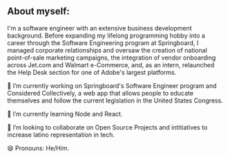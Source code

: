 ## About myself:

I'm a software engineer with an extensive business development background. Before expanding my lifelong programming hobby into a career through the Software Engineering program at Springboard, I managed corporate relationships and oversaw the creation of national point-of-sale marketing campaigns, the integration of vendor onboarding across Jet.com and Walmart e-Commerce, and, as an intern, relaunched the Help Desk section for one of Adobe's largest platforms.

🔭 I’m currently working on Springboard's Software Engineer program and Considered Collectively, a web app that allows people to educate themselves and follow the current legislation in the United States Congress.

🌱 I’m currently learning Node and React.

👯 I’m looking to collaborate on Open Source Projects and intitiatives to increase latino representation in tech. 

😄 Pronouns: He/Him.


<!--
**Leomedina/Leomedina** is a ✨ _special_ ✨ repository because its `README.md` (this file) appears on your GitHub profile.

Here are some ideas to get you started:

- 🔭 I’m currently working on ...
- 🌱 I’m currently learning ...
- 👯 I’m looking to collaborate on ...
- 🤔 I’m looking for help with ...
- 💬 Ask me about ...
- 📫 How to reach me: ...
- 😄 Pronouns: ...
- ⚡ Fun fact: ...
-->
